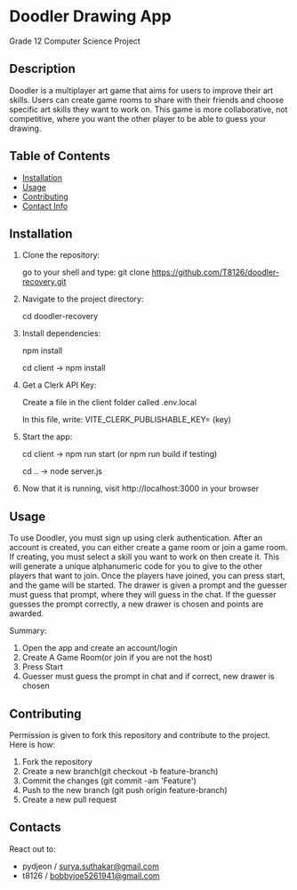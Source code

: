 # Doodler Drawing App

Grade 12 Computer Science Project

## Description

Doodler is a multiplayer art game that aims for users to improve their art skills. Users can create game rooms to share with their friends and choose specific art skills they want to work on. This game is more collaborative, not competitive, where you want the other player to be able to guess your drawing. 

## Table of Contents
- [Installation](#installation)
- [Usage](#usage)
- [Contributing](#contributing)
- [Contact Info](#contacts)

## Installation

1. Clone the repository:

   go to your shell and type: git clone https://github.com/T8126/doodler-recovery.git

2. Navigate to the project directory:
   
   cd doodler-recovery

3. Install dependencies:

   npm install
   
   cd client -> npm install
   
4. Get a Clerk API Key:

   Create a file in the client folder called .env.local

   In this file, write: VITE_CLERK_PUBLISHABLE_KEY= (key)

6. Start the app:

   cd client -> npm run start (or npm run build if testing)
   
   cd .. -> node server.js
   

7. Now that it is running, visit http://localhost:3000 in your browser

## Usage
To use Doodler, you must sign up using clerk authentication. After an account is created, you can either create a game room or join a game room. If creating, you must select a skill you want to work on then create it. This will generate a unique alphanumeric code for you to give to the other players that want to join. Once the players have joined, you can press start, and the game will be started. The drawer is given a prompt and the guesser must guess that prompt, where they will guess in the chat. If the guesser guesses the prompt correctly, a new drawer is chosen and points are awarded.

Summary:
1. Open the app and create an account/login
2. Create A Game Room(or join if you are not the host)
3. Press Start
4. Guesser must guess the prompt in chat and if correct, new drawer is chosen

## Contributing
Permission is given to fork this repository and contribute to the project. Here is how:

1. Fork the repository
2. Create a new branch(git checkout -b feature-branch)
3. Commit the changes (git commit -am 'Feature')
4. Push to the new branch (git push origin feature-branch)
5. Create a new pull request

## Contacts

React out to:
- pydjeon / surya.suthakar@gmail.com
- t8126 / bobbyjoe5261941@gmail.com